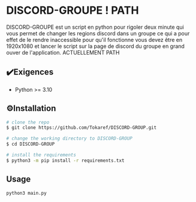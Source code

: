 
# DISCORD-GROUPE ! PATH
DISCORD-GROUPE est un script en python pour rigoler deux minute qui vous permet de changer les regions discord dans un groupe ce qui a pour effet de le rendre inaccessible pour qu'il fonctionne vous devez être en 1920x1080 et lancer le script sur la page de discord du groupe en grand ouver  de l'application.
ACTUELLEMENT PATH
## ✔️Exigences

 - Python >= 3.10

## ⚙️Installation



```bash
# clone the repo
$ git clone https://github.com/Tokaref/DISCORD-GROUP.git

# change the working directory to DISCORD-GROUP
$ cd DISCORD-GROUP

# install the requirements
$ python3 -m pip install -r requirements.txt
```
    
## Usage

```bash
python3 main.py

```
